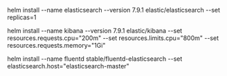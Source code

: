 helm install --name elasticsearch --version 7.9.1 elastic/elasticsearch --set replicas=1

helm install --name kibana --version 7.9.1 elastic/kibana --set resources.requests.cpu="200m" --set resources.limits.cpu="800m" --set resources.requests.memory="1Gi" 


helm install --name fluentd stable/fluentd-elasticsearch --set  elasticsearch.host="elasticsearch-master"
